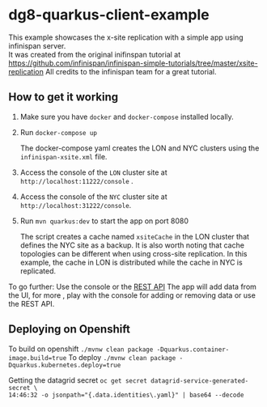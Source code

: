 # dg8-quarkus-client-example

This example showcases the x-site replication with a simple app using infinispan server.  
It was created from the original inifinspan tutorial at 
https://github.com/infinispan/infinispan-simple-tutorials/tree/master/xsite-replication
All credits to the infinispan team for a great tutorial.

How to get it working
----------
1. Make sure you have `docker` and `docker-compose` installed locally.

2. Run `docker-compose up`

    The docker-compose yaml creates the LON and NYC clusters using the `infinispan-xsite.xml` file.
 
3. Access the console of the `LON` cluster site at `http://localhost:11222/console` .

4. Access the console of the `NYC` cluster site at `http://localhost:31222/console`.

5. Run `mvn quarkus:dev` to start the app on port 8080

    The script creates a cache named `xsiteCache` in the LON cluster that defines the NYC site as a backup.
    It is also worth noting that cache topologies can be different when using cross-site replication. In this 
    example, the cache in LON is distributed while the cache in NYC is replicated.

To go further:
Use the console or the [REST API](https://infinispan.org/docs/stable/titles/rest/rest.html#rest_v2_cache_operations)
The app will add data from the UI, for more , play with the console for adding or removing data or use the REST API.

## Deploying on Openshift
To build on openshift `./mvnw clean package -Dquarkus.container-image.build=true`
To deploy `./mvnw clean package -Dquarkus.kubernetes.deploy=true`

Getting the datagrid secret
`oc get secret datagrid-service-generated-secret \                                                                                                                                                                 14:46:32
 -o jsonpath="{.data.identities\.yaml}" | base64 --decode`

